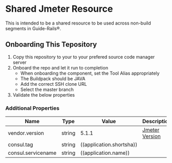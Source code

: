 # Shared Jmeter Resource

This is intended to be a shared resource to be used across non-build segments in Guide-Rails&#174;.

## Onboarding This Tepository

1. Copy this repository to your to your prefered source code manager server
2. Onboard the repo and let it run to completion
	- When onboarding the component, set the Tool Alias appropriately
	- The Buildpack should be JAVA
	- Add the correct SSH clone URL
	- Select the master branch
3. Validate the below properties

### Additional Properties

| Name | Type | Value | Description |
| ---- | ---- | ----- | ----------- |
| vendor.version | string | 5.1.1 | [Jmeter Version](https://jmeter.apache.org/download_jmeter.cgi) |
| consul.tag | string | ((application.shortsha)) | |
| consul.servicename | string | ((application.name)) | |

